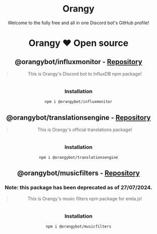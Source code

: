 <div align="center">

# Orangy
Welcome to the fully free and all in one Discord bot's GitHub profile!

# Orangy :heart: Open source  
## @orangybot/influxmonitor - [Repository](https://github.com/OrangyBot/InfluxMonitor)
  > This is Orangy's Discord bot to InfluxDB npm package!
  
<a href="https://npmjs.com/package/@orangybot/influxmonitor" target="_blank">
<img src="https://img.shields.io/npm/dw/@orangybot/influxmonitor.svg" alt=""/>
</a>
  
### Installation
  
```sh
npm i @orangybot/influxmonitor
```
  
## @orangybot/translationsengine - [Repository](https://github.com/OrangyBot/TranslationsEngine)
  > This is Orangy's official translations package!
  
<a href="https://npmjs.com/package/@orangybot/translationsengine" target="_blank">
<img src="https://img.shields.io/npm/dw/@orangybot/translationsengine.svg" alt=""/>
</a>
  
### Installation
  
```sh
npm i @orangybot/translationsengine
```

## @orangybot/musicfilters - [Repository](https://github.com/OrangyBot/MusicFilters)
### Note: this package has been deprecated as of 27/07/2024.
  > This is Orangy's music filters npm package for erela.js!
  
<a href="https://npmjs.com/package/@orangybot/musicfilters" target="_blank">
<img src="https://img.shields.io/npm/dw/@orangybot/musicfilters.svg" alt=""/>
</a>

### Installation
  
```sh
npm i @orangybot/musicfilters
```
  
</div>
